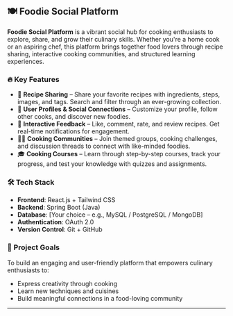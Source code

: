 

## 🍽️ Foodie Social Platform

**Foodie Social Platform** is a vibrant social hub for cooking enthusiasts to explore, share, and grow their culinary skills. Whether you're a home cook or an aspiring chef, this platform brings together food lovers through recipe sharing, interactive cooking communities, and structured learning experiences.

### 🔥 Key Features

- 📝 **Recipe Sharing** – Share your favorite recipes with ingredients, steps, images, and tags. Search and filter through an ever-growing collection.
- 👤 **User Profiles & Social Connections** – Customize your profile, follow other cooks, and discover new foodies.
- 💬 **Interactive Feedback** – Like, comment, rate, and review recipes. Get real-time notifications for engagement.
- 👩‍🍳 **Cooking Communities** – Join themed groups, cooking challenges, and discussion threads to connect with like-minded foodies.
- 🎓 **Cooking Courses** – Learn through step-by-step courses, track your progress, and test your knowledge with quizzes and assignments.

### 🛠️ Tech Stack

- **Frontend**: React.js + Tailwind CSS
- **Backend**: Spring Boot (Java)
- **Database**: [Your choice – e.g., MySQL / PostgreSQL / MongoDB]
- **Authentication**: OAuth 2.0
- **Version Control**: Git + GitHub

### 🚀 Project Goals

To build an engaging and user-friendly platform that empowers culinary enthusiasts to:
- Express creativity through cooking
- Learn new techniques and cuisines
- Build meaningful connections in a food-loving community

---
